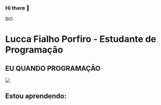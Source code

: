 ### Hi there 👋
BIO
<h1>Lucca Fialho Porfiro - Estudante de Programação</h1>
<h2>EU QUANDO PROGRAMAÇÂO</h2>
<img src="https://github.com/LuccaFialhoPorfiro/Lucca-FIalho-Porfiro/assets/138223116/cad3b101-8db1-46b5-be22-a4891f8ae1b9">
<h2>Estou aprendendo:</h2>
<img src=""![

<!--
**LuccaFialhoPorfiro/LuccaFialhoPorfiro** is a ✨ _special_ ✨ repository because its `README.md` (this file) appears on your GitHub profile.

Here are some ideas to get you started:

- 🔭 I’m currently working on ...
- 🌱 I’m currently learning ...
- 👯 I’m looking to collaborate on ...
- 🤔 I’m looking for help with ...
- 💬 Ask me about ...
- 📫 How to reach me: ...
- 😄 Pronouns: ...
- ⚡ Fun fact: ...
-->
